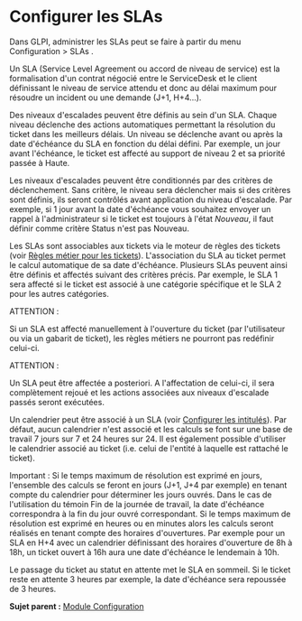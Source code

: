 Configurer les SLAs
===================

Dans GLPI, administrer les SLAs peut se faire à partir du menu
Configuration \> SLAs .

Un SLA (Service Level Agreement ou accord de niveau de service) est la
formalisation d'un contrat négocié entre le ServiceDesk et le client
définissant le niveau de service attendu et donc au délai maximum pour
résoudre un incident ou une demande (J+1, H+4...).

Des niveaux d'escalades peuvent être définis au sein d'un SLA. Chaque
niveau déclenche des actions automatiques permettant la résolution du
ticket dans les meilleurs délais. Un niveau se déclenche avant ou après
la date d'échéance du SLA en fonction du délai défini. Par exemple, un
jour avant l'échéance, le ticket est affecté au support de niveau 2 et
sa priorité passée à Haute.

Les niveaux d'escalades peuvent être conditionnés par des critères de
déclenchement. Sans critère, le niveau sera déclencher mais si des
critères sont définis, ils seront contrôlés avant application du niveau
d'escalade. Par exemple, si 1 jour avant la date d'échéance vous
souhaitez envoyer un rappel à l'administrateur si le ticket est toujours
à l'état *Nouveau*, il faut définir comme critère Status n'est pas
Nouveau.

Les SLAs sont associables aux tickets via le moteur de règles des
tickets (voir [Règles métier pour les
tickets](administration_rule_ticket.html "Lors de la création d'un ticket, un mécanisme permet de modifier les attributs du ticket de manière automatique.")).
L'association du SLA au ticket permet le calcul automatique de sa date
d'échéance. Plusieurs SLAs peuvent ainsi être définis et affectés
suivant des critères précis. Par exemple, le SLA 1 sera affecté si le
ticket est associé à une catégorie spécifique et le SLA 2 pour les
autres catégories.

ATTENTION :

Si un SLA est affecté manuellement à l'ouverture du ticket (par
l'utilisateur ou via un gabarit de ticket), les règles métiers ne
pourront pas redéfinir celui-ci.

ATTENTION :

Un SLA peut être affectée a posteriori. A l'affectation de celui-ci, il
sera complètement rejoué et les actions associées aux niveaux d'escalade
passés seront exécutées.

Un calendrier peut être associé à un SLA (voir [Configurer les
intitulés](config_dropdown.html "Les intitulés se configurent depuis le menu Configuration > Intitulés")).
Par défaut, aucun calendrier n'est associé et les calculs se font sur
une base de travail 7 jours sur 7 et 24 heures sur 24. Il est également
possible d'utiliser le calendrier associé au ticket (i.e. celui de
l'entité à laquelle est rattaché le ticket).

Important : Si le temps maximum de résolution est exprimé en jours,
l'ensemble des calculs se feront en jours (J+1, J+4 par exemple) en
tenant compte du calendrier pour déterminer les jours ouvrés. Dans le
cas de l'utilisation du témoin Fin de la journée de travail, la date
d'échéance correspondra à la fin du jour ouvré correspondant. Si le
temps maximum de résolution est exprimé en heures ou en minutes alors
les calculs seront réalisés en tenant compte des horaires d'ouvertures.
Par exemple pour un SLA en H+4 avec un calendrier définissant des
horaires d'ouverture de 8h à 18h, un ticket ouvert à 16h aura une date
d'échéance le lendemain à 10h.

Le passage du ticket au statut en attente met le SLA en sommeil. Si le
ticket reste en attente 3 heures par exemple, la date d'échéance sera
repoussée de 3 heures.

**Sujet parent :** [Module
Configuration](../glpi/config.html "Module Configuration de GLPI")
